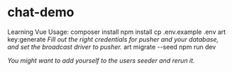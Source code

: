 # chat-demo
Learning Vue
Usage:
    composer install
    npm install
    cp .env.example .env
    art key:generate
*Fill out the right credentials for pusher and your database, and set the broadcast driver to pusher.*
    art migrate --seed
    npm run dev
  
*You might want to add yourself to the users seeder and rerun it.*

